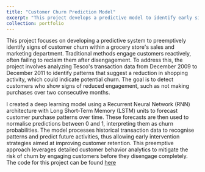 ```yaml
---
title: "Customer Churn Prediction Model"
excerpt: "This project develops a predictive model to identify early signs of customer churn at a popular UK grocery store chain, using deep learning techniques on historical transaction data. By analyzing patterns of customer engagement, the model forecasts future purchase behaviors and identifies potential churn risks, allowing proactive retention strategies to be implemented effectively. <br/><img src='/images/bo.PNG'>"
collection: portfolio
---
```


This project focuses on developing a predictive system to preemptively identify signs of customer churn within a grocery store's sales and marketing department. Traditional methods 
engage customers reactively, often failing to reclaim them after disengagement. To address this, the project involves analyzing Tesco's transaction data from December 2009 to 
December 2011 to identify patterns that suggest a reduction in shopping activity, which could indicate potential churn. The goal is to detect customers who show signs of reduced 
engagement, such as not making purchases over two consecutive months.

I created a deep learning model using a Recurrent Neural Network (RNN) architecture with Long Short-Term Memory (LSTM) units to forecast customer purchase patterns over time. 
These forecasts are then used to normalise predictions between 0 and 1, interpreting them as churn probabilities. The model processes historical transaction data to recognise 
patterns and predict future activities, thus allowing early intervention strategies aimed at improving customer retention. This preemptive approach leverages detailed customer 
behavior analytics to mitigate the risk of churn by engaging customers before they disengage completely. The code for this project can be found [here](https://github.com/GiuseppeIncardona9/Data-Driven-Projects/blob/main/Customer%20Churn%20Prediction/Customer%20Churn%20Prediction%20Model.ipynb)
